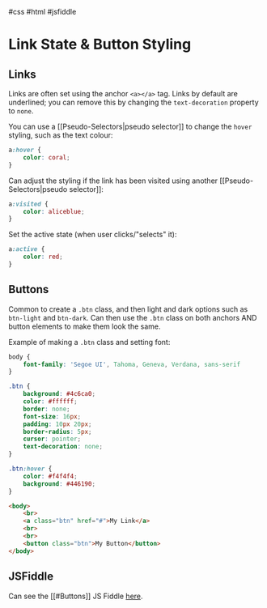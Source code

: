 #css #html #jsfiddle 

# Link State & Button Styling
## Links
Links are often set using the anchor `<a></a>` tag.
Links by default are underlined; you can remove this by changing the `text-decoration` property to `none`.

You can use a [[Pseudo-Selectors|pseudo selector]] to change the `hover` styling, such as the text colour:
```css
a:hover {
	color: coral;
}
```

Can adjust the styling if the link has been visited using another [[Pseudo-Selectors|pseudo selector]]:
```css
a:visited {
	color: aliceblue;
}
```

Set the active state (when user clicks/"selects" it):
```css
a:active {
	color: red;
}
```

## Buttons
Common to create a `.btn` class, and then light and dark options such as `btn-light` and `btn-dark`.
Can then use the `.btn` class on both anchors AND button elements to make them look the same.

Example of making a `.btn` class and setting font:
```css
body {
	font-family: 'Segoe UI', Tahoma, Geneva, Verdana, sans-serif
}

.btn {
	background: #4c6ca0;
	color: #ffffff;
	border: none;
	font-size: 16px;
	padding: 10px 20px;
	border-radius: 5px;
	cursor: pointer;
	text-decoration: none;
}

.btn:hover {
	color: #f4f4f4;
	background: #446190;
}
```
```html
<body>
	<br>
	<a class="btn" href="#">My Link</a>
	<br>
	<br>
	<button class="btn">My Button</button>
</body>
```

## JSFiddle
Can see the [[#Buttons]] JS Fiddle [here](https://jsfiddle.net/Hobnob93/rm2nkeup/3).